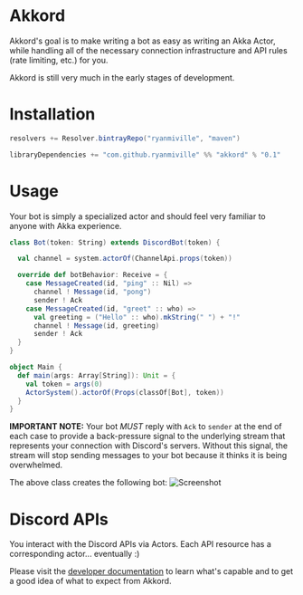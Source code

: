 # Akkord
Akkord's goal is to make writing a bot as easy as writing an Akka Actor, while handling all of the necessary connection infrastructure and API rules (rate limiting, etc.) for you.

Akkord is still very much in the early stages of development.

# Installation
```scala
resolvers += Resolver.bintrayRepo("ryanmiville", "maven")

libraryDependencies += "com.github.ryanmiville" %% "akkord" % "0.1"
```

# Usage
Your bot is simply a specialized actor and should feel very familiar to anyone with Akka experience.
```scala
class Bot(token: String) extends DiscordBot(token) {

  val channel = system.actorOf(ChannelApi.props(token))

  override def botBehavior: Receive = {
    case MessageCreated(id, "ping" :: Nil) =>
      channel ! Message(id, "pong")
      sender ! Ack
    case MessageCreated(id, "greet" :: who) =>
      val greeting = ("Hello" :: who).mkString(" ") + "!"
      channel ! Message(id, greeting)
      sender ! Ack
  }
}

object Main {
  def main(args: Array[String]): Unit = {
    val token = args(0)
    ActorSystem().actorOf(Props(classOf[Bot], token))
  }
}
```
**IMPORTANT NOTE:** Your bot _MUST_ reply with `Ack` to `sender` at the end of each case to provide a back-pressure signal to the underlying stream that represents your connection with Discord's servers. Without this signal, the stream will stop sending messages to your bot because it thinks it is being overwhelmed.

The above class creates the following bot:
![Screenshot](https://user-images.githubusercontent.com/2359050/28999933-e2e703f6-7a28-11e7-8e92-11445b1ce8f4.png)

# Discord APIs
You interact with the Discord APIs via Actors. Each API resource has a corresponding actor... eventually :)

Please visit the [developer documentation](https://discordapp.com/developers/docs/intro) to learn what's capable and to get a good idea of what to expect from Akkord.
